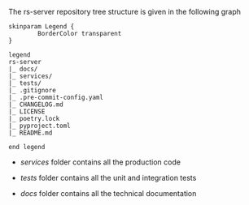 The rs-server repository tree structure is given in the following graph

    skinparam Legend {
            BorderColor transparent
    }

    legend
    rs-server
    |_ docs/
    |_ services/
    |_ tests/
    |_ .gitignore
    |_ .pre-commit-config.yaml
    |_ CHANGELOG.md
    |_ LICENSE
    |_ poetry.lock
    |_ pyproject.toml
    |_ README.md

    end legend

-   *services* folder contains all the production code

-   *tests* folder contains all the unit and integration tests

-   *docs* folder contains all the technical documentation
